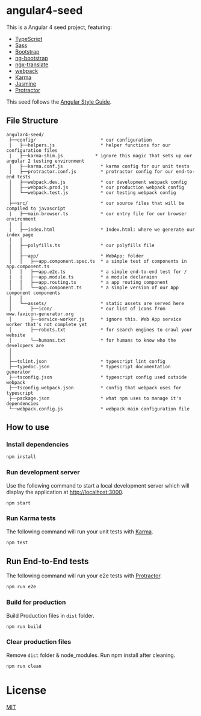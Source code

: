 # angular4-seed

This is a Angular 4 seed project, featuring:
* [TypeScript](https://www.typescriptlang.org)
* [Sass](http://sass-lang.com)
* [Bootstrap](http://v4-alpha.getbootstrap.com)
* [ng-bootstrap](https://github.com/ng-bootstrap/ng-bootstrap)
* [ngx-translate](https://github.com/ngx-translate)
* [webpack](https://webpack.github.io)
* [Karma](https://karma-runner.github.io)
* [Jasmine](http://jasmine.github.io)
* [Protractor](http://www.protractortest.org)

This seed follows the [Angular Style Guide](https://angular.io/docs/ts/latest/guide/style-guide.html).

## File Structure

```
angular4-seed/
 ├──config/                        * our configuration
 |   ├──helpers.js                 * helper functions for our configuration files
 |   ├──karma-shim.js            * ignore this magic that sets up our angular 2 testing environment
 |   ├──karma.conf.js              * karma config for our unit tests
 |   ├──protractor.conf.js         * protractor config for our end-to-end tests
 │   ├──webpack.dev.js             * our development webpack config
 │   ├──webpack.prod.js            * our production webpack config
 │   └──webpack.test.js            * our testing webpack config
 │
 ├──src/                           * our source files that will be compiled to javascript
 |   ├──main.browser.ts            * our entry file for our browser environment
 │   │
 |   ├──index.html                 * Index.html: where we generate our index page
 │   │
 |   ├──polyfills.ts               * our polyfills file
 │   │
 │   ├──app/                       * WebApp: folder
 │   │   ├──app.component.spec.ts  * a simple test of components in app.component.ts
 │   │   ├──app.e2e.ts             * a simple end-to-end test for /
 |   |   ├──app.module.ts          * a module declaraion
 |   |   ├──app.routing.ts         * a app routing component
 │   │   └──app.component.ts       * a simple version of our App component components
 │   │
 │   └──assets/                    * static assets are served here
 │       ├──icon/                  * our list of icons from www.favicon-generator.org
 │       ├──service-worker.js      * ignore this. Web App service worker that's not complete yet
 │       ├──robots.txt             * for search engines to crawl your website
 │       └──humans.txt             * for humans to know who the developers are
 │
 │
 ├──tslint.json                    * typescript lint config
 ├──typedoc.json                   * typescript documentation generator
 ├──tsconfig.json                  * typescript config used outside webpack
 ├──tsconfig.webpack.json          * config that webpack uses for typescript
 ├──package.json                   * what npm uses to manage it's dependencies
 └──webpack.config.js              * webpack main configuration file

```


## How to use

### Install dependencies

```bash
npm install
```

### Run development server

Use the following command to start a local development server which will display the application at [http://localhost:3000](http://localhost:3000).

```bash
npm start
```

### Run Karma tests

The following command will run your unit tests with [Karma](https://karma-runner.github.io).

```bash
npm test
```

## Run End-to-End tests

The following command will run your e2e tests with [Protractor](http://www.protractortest.org).

```bash
npm run e2e
```

### Build for production

Build Production files in `dist` folder.

```bash
npm run build
```

### Clear production files

Remove `dist` folder & node_modules.
Run npm install after cleaning.

```bash
npm run clean
```

# License
[MIT](/LICENSE)
